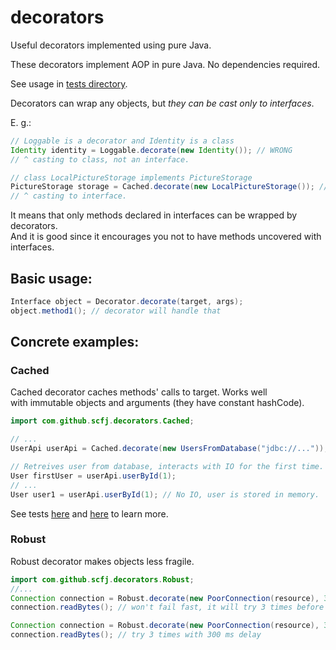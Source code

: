 # decorators
Useful decorators implemented using pure Java.

These decorators implement AOP in pure Java. No dependencies required.

See usage in [tests directory](src/test/java/com/github/scfj/decorators).

Decorators can wrap any objects, but *they can be cast only to interfaces*.

E. g.:

```java
// Loggable is a decorator and Identity is a class
Identity identity = Loggable.decorate(new Identity()); // WRONG
// ^ casting to class, not an interface.

// class LocalPictureStorage implements PictureStorage
PictureStorage storage = Cached.decorate(new LocalPictureStorage()); // OK
// ^ casting to interface.
```

It means that only methods declared in interfaces can be wrapped by decorators.\
And it is good since it encourages you not to have methods uncovered with interfaces.

## Basic usage:
```java
Interface object = Decorator.decorate(target, args);
object.method1(); // decorator will handle that
```

## Concrete examples:
### Cached
Cached decorator caches methods' calls to target. Works well\
with immutable objects and arguments (they have constant hashCode).
```java
import com.github.scfj.decorators.Cached;

// ...
UserApi userApi = Cached.decorate(new UsersFromDatabase("jdbc://..."));

// Retreives user from database, interacts with IO for the first time.
User firstUser = userApi.userById(1);
// ...
User user1 = userApi.userById(1); // No IO, user is stored in memory.
```
See tests [here](src/test/java/com/github/scfj/decorators/CachedTest.java)
and [here](src/test/java/com/github/scfj/decorators/CachedWithParamsTest.java)
to learn more.

### Robust
Robust decorator makes objects less fragile.
```java
import com.github.scfj.decorators.Robust;
//...
Connection connection = Robust.decorate(new PoorConnection(resource), 3);
connection.readBytes(); // won't fail fast, it will try 3 times before throwing exception

Connection connection = Robust.decorate(new PoorConnection(resource), 3, 300);
connection.readBytes(); // try 3 times with 300 ms delay
```
